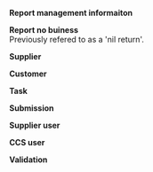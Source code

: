 **Report management informaiton**

**Report no buiness**  
Previously refered to as a 'nil return'.

**Supplier**

**Customer**

**Task**

**Submission**

**Supplier user**

**CCS user**

**Validation**
